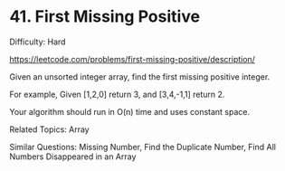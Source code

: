 # 41. First Missing Positive

Difficulty: Hard

https://leetcode.com/problems/first-missing-positive/description/

Given an unsorted integer array, find the first missing positive integer.

For example,
Given [1,2,0] return 3,
and [3,4,-1,1] return 2.

Your algorithm should run in O(n) time and uses constant space.

Related Topics: Array

Similar Questions: Missing Number, Find the Duplicate Number, Find All Numbers Disappeared in an Array
